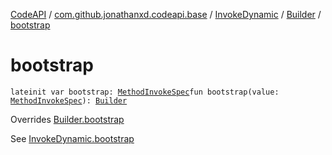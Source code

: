 [CodeAPI](../../../index.md) / [com.github.jonathanxd.codeapi.base](../../index.md) / [InvokeDynamic](../index.md) / [Builder](index.md) / [bootstrap](.)

# bootstrap

`lateinit var bootstrap: `[`MethodInvokeSpec`](../../../com.github.jonathanxd.codeapi.common/-method-invoke-spec/index.md)`fun bootstrap(value: `[`MethodInvokeSpec`](../../../com.github.jonathanxd.codeapi.common/-method-invoke-spec/index.md)`): `[`Builder`](index.md)

Overrides [Builder.bootstrap](../../-invoke-dynamic-base/-builder/bootstrap.md)

See [InvokeDynamic.bootstrap](../bootstrap.md)

